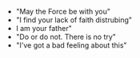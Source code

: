 * "May the Force be with you"
* "I find your lack of faith distrubing"
* I am your father"
* "Do or do not.  There is no try"
* "I've got a bad feeling about this"
